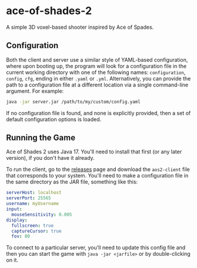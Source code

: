 # ace-of-shades-2
A simple 3D voxel-based shooter inspired by Ace of Spades.

## Configuration
Both the client and server use a similar style of YAML-based configuration, where upon booting up, the program will look for a configuration file in the current working directory with one of the following names: `configuration`, `config`, `cfg`, ending in either `.yaml` or `.yml`. Alternatively, you can provide the path to a configuration file at a different location via a single command-line argument. For example:
```bash
java -jar server.jar /path/to/my/custom/config.yaml
```
If no configuration file is found, and none is explicitly provided, then a set of default configuration options is loaded.

## Running the Game
Ace of Shades 2 uses Java 17. You'll need to install that first (or any later version), if you don't have it already.

To run the client, go to the [releases](https://github.com/andrewlalis/ace-of-shades-2/releases) page and download the `aos2-client` file that corresponds to your system. You'll need to make a configuration file in the same directory as the JAR file, something like this:
```yaml
serverHost: localhost
serverPort: 25565
username: myUsername
input:
  mouseSensitivity: 0.005
display:
  fullscreen: true
  captureCursor: true
  fov: 80
```
To connect to a particular server, you'll need to update this config file and then you can start the game with `java -jar <jarfile>` or by double-clicking on it.
